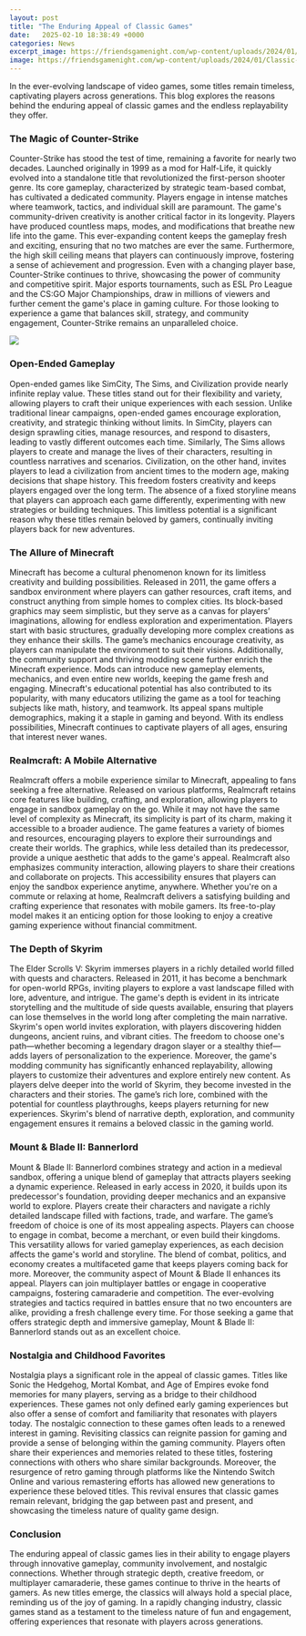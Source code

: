 ```yaml
---
layout: post
title: "The Enduring Appeal of Classic Games"
date:   2025-02-10 18:38:49 +0000
categories: News
excerpt_image: https://friendsgamenight.com/wp-content/uploads/2024/01/Classic-Board-Games.jpg
image: https://friendsgamenight.com/wp-content/uploads/2024/01/Classic-Board-Games.jpg
---
```


In the ever-evolving landscape of video games, some titles remain timeless, captivating players across generations. This blog explores the reasons behind the enduring appeal of classic games and the endless replayability they offer. 
### The Magic of Counter-Strike
Counter-Strike has stood the test of time, remaining a favorite for nearly two decades. Launched originally in 1999 as a mod for Half-Life, it quickly evolved into a standalone title that revolutionized the first-person shooter genre. Its core gameplay, characterized by strategic team-based combat, has cultivated a dedicated community. Players engage in intense matches where teamwork, tactics, and individual skill are paramount. 
The game's community-driven creativity is another critical factor in its longevity. Players have produced countless maps, modes, and modifications that breathe new life into the game. This ever-expanding content keeps the gameplay fresh and exciting, ensuring that no two matches are ever the same. Furthermore, the high skill ceiling means that players can continuously improve, fostering a sense of achievement and progression.
Even with a changing player base, Counter-Strike continues to thrive, showcasing the power of community and competitive spirit. Major esports tournaments, such as ESL Pro League and the CS:GO Major Championships, draw in millions of viewers and further cement the game's place in gaming culture. For those looking to experience a game that balances skill, strategy, and community engagement, Counter-Strike remains an unparalleled choice. 

![](https://friendsgamenight.com/wp-content/uploads/2024/01/Classic-Board-Games.jpg)
### Open-Ended Gameplay
Open-ended games like SimCity, The Sims, and Civilization provide nearly infinite replay value. These titles stand out for their flexibility and variety, allowing players to craft their unique experiences with each session. Unlike traditional linear campaigns, open-ended games encourage exploration, creativity, and strategic thinking without limits. 
In SimCity, players can design sprawling cities, manage resources, and respond to disasters, leading to vastly different outcomes each time. Similarly, The Sims allows players to create and manage the lives of their characters, resulting in countless narratives and scenarios. Civilization, on the other hand, invites players to lead a civilization from ancient times to the modern age, making decisions that shape history.
This freedom fosters creativity and keeps players engaged over the long term. The absence of a fixed storyline means that players can approach each game differently, experimenting with new strategies or building techniques. This limitless potential is a significant reason why these titles remain beloved by gamers, continually inviting players back for new adventures.
### The Allure of Minecraft
Minecraft has become a cultural phenomenon known for its limitless creativity and building possibilities. Released in 2011, the game offers a sandbox environment where players can gather resources, craft items, and construct anything from simple homes to complex cities. Its block-based graphics may seem simplistic, but they serve as a canvas for players’ imaginations, allowing for endless exploration and experimentation.
Players start with basic structures, gradually developing more complex creations as they enhance their skills. The game’s mechanics encourage creativity, as players can manipulate the environment to suit their visions. Additionally, the community support and thriving modding scene further enrich the Minecraft experience. Mods can introduce new gameplay elements, mechanics, and even entire new worlds, keeping the game fresh and engaging.
Minecraft's educational potential has also contributed to its popularity, with many educators utilizing the game as a tool for teaching subjects like math, history, and teamwork. Its appeal spans multiple demographics, making it a staple in gaming and beyond. With its endless possibilities, Minecraft continues to captivate players of all ages, ensuring that interest never wanes.
### Realmcraft: A Mobile Alternative
Realmcraft offers a mobile experience similar to Minecraft, appealing to fans seeking a free alternative. Released on various platforms, Realmcraft retains core features like building, crafting, and exploration, allowing players to engage in sandbox gameplay on the go. While it may not have the same level of complexity as Minecraft, its simplicity is part of its charm, making it accessible to a broader audience.
The game features a variety of biomes and resources, encouraging players to explore their surroundings and create their worlds. The graphics, while less detailed than its predecessor, provide a unique aesthetic that adds to the game's appeal. Realmcraft also emphasizes community interaction, allowing players to share their creations and collaborate on projects.
This accessibility ensures that players can enjoy the sandbox experience anytime, anywhere. Whether you're on a commute or relaxing at home, Realmcraft delivers a satisfying building and crafting experience that resonates with mobile gamers. Its free-to-play model makes it an enticing option for those looking to enjoy a creative gaming experience without financial commitment.
### The Depth of Skyrim
The Elder Scrolls V: Skyrim immerses players in a richly detailed world filled with quests and characters. Released in 2011, it has become a benchmark for open-world RPGs, inviting players to explore a vast landscape filled with lore, adventure, and intrigue. The game's depth is evident in its intricate storytelling and the multitude of side quests available, ensuring that players can lose themselves in the world long after completing the main narrative.
Skyrim's open world invites exploration, with players discovering hidden dungeons, ancient ruins, and vibrant cities. The freedom to choose one's path—whether becoming a legendary dragon slayer or a stealthy thief—adds layers of personalization to the experience. Moreover, the game's modding community has significantly enhanced replayability, allowing players to customize their adventures and explore entirely new content.
As players delve deeper into the world of Skyrim, they become invested in the characters and their stories. The game’s rich lore, combined with the potential for countless playthroughs, keeps players returning for new experiences. Skyrim's blend of narrative depth, exploration, and community engagement ensures it remains a beloved classic in the gaming world.
### Mount & Blade II: Bannerlord
Mount & Blade II: Bannerlord combines strategy and action in a medieval sandbox, offering a unique blend of gameplay that attracts players seeking a dynamic experience. Released in early access in 2020, it builds upon its predecessor's foundation, providing deeper mechanics and an expansive world to explore. Players create their characters and navigate a richly detailed landscape filled with factions, trade, and warfare.
The game’s freedom of choice is one of its most appealing aspects. Players can choose to engage in combat, become a merchant, or even build their kingdoms. This versatility allows for varied gameplay experiences, as each decision affects the game's world and storyline. The blend of combat, politics, and economy creates a multifaceted game that keeps players coming back for more.
Moreover, the community aspect of Mount & Blade II enhances its appeal. Players can join multiplayer battles or engage in cooperative campaigns, fostering camaraderie and competition. The ever-evolving strategies and tactics required in battles ensure that no two encounters are alike, providing a fresh challenge every time. For those seeking a game that offers strategic depth and immersive gameplay, Mount & Blade II: Bannerlord stands out as an excellent choice.
### Nostalgia and Childhood Favorites
Nostalgia plays a significant role in the appeal of classic games. Titles like Sonic the Hedgehog, Mortal Kombat, and Age of Empires evoke fond memories for many players, serving as a bridge to their childhood experiences. These games not only defined early gaming experiences but also offer a sense of comfort and familiarity that resonates with players today.
The nostalgic connection to these games often leads to a renewed interest in gaming. Revisiting classics can reignite passion for gaming and provide a sense of belonging within the gaming community. Players often share their experiences and memories related to these titles, fostering connections with others who share similar backgrounds.
Moreover, the resurgence of retro gaming through platforms like the Nintendo Switch Online and various remastering efforts has allowed new generations to experience these beloved titles. This revival ensures that classic games remain relevant, bridging the gap between past and present, and showcasing the timeless nature of quality game design.
### Conclusion
The enduring appeal of classic games lies in their ability to engage players through innovative gameplay, community involvement, and nostalgic connections. Whether through strategic depth, creative freedom, or multiplayer camaraderie, these games continue to thrive in the hearts of gamers. As new titles emerge, the classics will always hold a special place, reminding us of the joy of gaming. 
In a rapidly changing industry, classic games stand as a testament to the timeless nature of fun and engagement, offering experiences that resonate with players across generations.